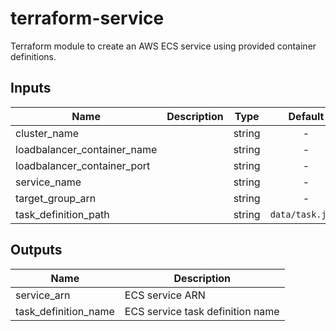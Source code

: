 # terraform-service

Terraform module to create an AWS ECS service using provided container definitions.

## Inputs

| Name | Description | Type | Default | Required |
|------|-------------|:----:|:-----:|:-----:|
| cluster_name |  | string | - | yes |
| loadbalancer_container_name |  | string | - | yes |
| loadbalancer_container_port |  | string | - | yes |
| service_name |  | string | - | yes |
| target_group_arn |  | string | - | yes |
| task_definition_path |  | string | `data/task.json` | no |

## Outputs

| Name | Description |
|------|-------------|
| service_arn | ECS service ARN |
| task_definition_name | ECS service task definition name |

